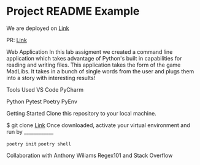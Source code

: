 # Project README Example

We are deployed on [Link](https://github.com/kevinhenry/madlib-cli!)

PR: [Link](https://github.com/kevinhenry/madlib-cli/pulls)

Web Application
In this lab assigment we created a command line application which takes advantage of Python's built in capabilities for reading and writing files. This application takes the form of the game MadLibs. It takes in a bunch of single words from the user and plugs them into a story with interesting results!

Tools Used
VS Code PyCharm

Python
Pytest
Poetry
PyEnv

Getting Started
Clone this repository to your local machine.

$ git clone [Link](https://github.com/kevinhenry/madlib-cli.git)
Once downloaded, activate your virtual environment and run by ____________

`poetry init`
`poetry shell`

Collaboration with Anthony Wiliams
Regex101 and Stack Overflow
